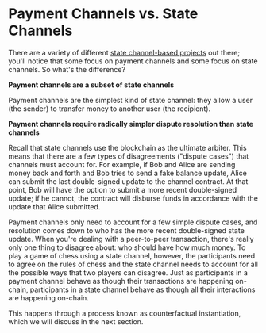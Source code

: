 # Payment Channels vs. State Channels

There are a variety of different [state channel-based projects](../projects.md) out there; you'll notice that some focus on payment channels and some focus on state channels. So what's the difference?

**Payment channels are a subset of state channels**

Payment channels are the simplest kind of state channel: they allow a user \(the sender\) to transfer money to another user \(the recipient\).

**Payment channels require radically simpler dispute resolution than state channels**

Recall that state channels use the blockchain as the ultimate arbiter. This means that there are a few types of disagreements \("dispute cases"\) that channels must account for. For example, if Bob and Alice are sending money back and forth and Bob tries to send a fake balance update, Alice can submit the last double-signed update to the channel contract. At that point, Bob will have the option to submit a more recent double-signed update; if he cannot, the contract will disburse funds in accordance with the update that Alice submitted.

Payment channels only need to account for a few simple dispute cases, and resolution comes down to who has the more recent double-signed state update. When you're dealing with a peer-to-peer transaction, there's really only one thing to disagree about: who should have how much money. To play a game of chess using a state channel, however, the participants need to agree on the rules of chess and the state channel needs to account for all the possible ways that two players can disagree. Just as participants in a payment channel behave as though their transactions are happening on-chain, participants in a state channel behave as though all their interactions are happening on-chain.

This happens through a process known as counterfactual instantiation, which we will discuss in the next section.

